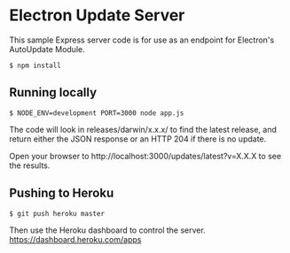 # Electron Update Server

This sample Express server code is for use as an endpoint for Electron's AutoUpdate Module.

`$ npm install`

## Running locally
`$ NODE_ENV=development PORT=3000 node app.js`

The code will look in releases/darwin/x.x.x/ to find the latest release, and return either the JSON response or an HTTP 204 if there is no update.

Open your browser to http://localhost:3000/updates/latest?v=X.X.X to see the results.

## Pushing to Heroku
`$ git push heroku master`

Then use the Heroku dashboard to control the server. 
https://dashboard.heroku.com/apps